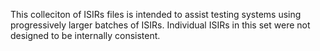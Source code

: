 This colleciton of ISIRs files is intended to assist testing systems using
progressively larger batches of ISIRs. Individual ISIRs in this set were not
designed to be internally consistent.
